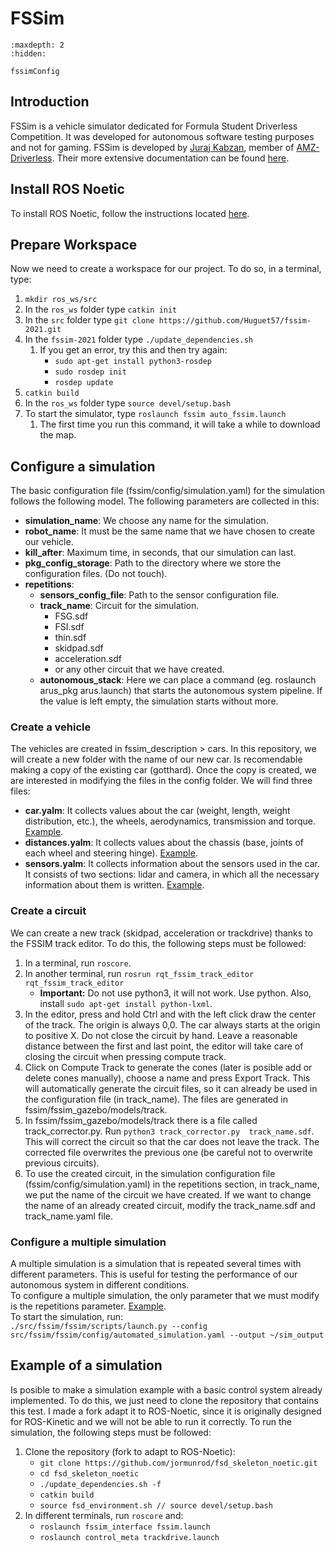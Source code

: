 # FSSim

```{toctree}
:maxdepth: 2
:hidden:

fssimConfig

```

## Introduction
FSSim is a vehicle simulator dedicated for Formula Student Driverless Competition. It was developed for autonomous software testing purposes and not for gaming. FSSim is developed by [Juraj Kabzan](https://www.linkedin.com/in/juraj-kabzan-143698a1/), member of [AMZ-Driverless](http://driverless.amzracing.ch/). 
Their more extensive documentation can be found [here](https://github.com/AMZ-Driverless/fssim/blob/master/fssim_doc/index.md).

## Install ROS Noetic
To install ROS Noetic, follow the instructions located [here](https://arusfs.github.io/DRIVERLESS/instalarEntorno.html#installation-of-ros-noetic).

## Prepare Workspace
Now we need to create a workspace for our project. To do so, in a terminal, type:
1. `mkdir ros_ws/src`
2. In the `ros_ws` folder type `catkin init`
3. In the `src` folder type `git clone https://github.com/Huguet57/fssim-2021.git`
4. In the `fssim-2021` folder type `./update_dependencies.sh`
    1. If you get an error, try this and then try again: 
        - `sudo apt-get install python3-rosdep`
        - `sudo rosdep init`
        - `rosdep update`
5. `catkin build`
6. In the `ros_ws` folder type `source devel/setup.bash`
7. To start the simulator, type `roslaunch fssim auto_fssim.launch`
    1. The first time you run this command, it will take a while to download the map.

## Configure a simulation
The basic configuration file (fssim/config/simulation.yaml) for the simulation follows the following model. The following parameters are collected in this:
- **simulation_name**: We choose any name for the simulation.
- **robot_name**: It must be the same name that we have chosen to create our vehicle.
- **kill_after**: Maximum time, in seconds, that our simulation can last.
- **pkg_config_storage**: Path to the directory where we store the configuration files. (Do not touch).
- **repetitions**:
    - **sensors_config_file**: Path to the sensor configuration file.
    - **track_name**: Circuit for the simulation.
        * FSG.sdf
        * FSI.sdf
        * thin.sdf
        * skidpad.sdf
        * acceleration.sdf
        * or any other circuit that we have created.
    - **autonomous_stack**: Here we can place a command (eg. roslaunch arus_pkg arus.launch) that starts the autonomous system pipeline. If the value is left empty, the simulation starts without more.

### Create a vehicle
The vehicles are created in fssim_description > cars. In this repository, we will create a new folder with the name of our new car. Is recomendable making a copy of the existing car (gotthard). Once the copy is created, we are interested in modifying the files in the config folder. We will find three files:
- **car.yalm**: It collects values about the car (weight, length, weight distribution, etc.), the wheels, aerodynamics, transmission and torque. [Example](https://github.com/Huguet57/fssim-2021/blob/master/fssim_description/cars/gotthard/config/car.yaml).
- **distances.yalm**: It collects values about the chassis (base, joints of each wheel and steering hinge). [Example](https://github.com/Huguet57/fssim-2021/blob/master/fssim_description/cars/gotthard/config/distances.yaml).
- **sensors.yalm**: It collects information about the sensors used in the car. It consists of two sections: lidar and camera, in which all the necessary information about them is written. [Example](https://github.com/Huguet57/fssim-2021/blob/master/fssim_description/cars/gotthard/config/sensors.yaml).

### Create a circuit
We can create a new track (skidpad, acceleration or trackdrive) thanks to the FSSIM track editor. To do this, the following steps must be followed:
1. In a terminal, run `roscore`.
2. In another terminal, run `rosrun rqt_fssim_track_editor rqt_fssim_track_editor`
    - **Important:** Do not use python3, it will not work. Use python. Also, install `sudo apt-get install python-lxml`.
3. In the editor, press and hold Ctrl and with the left click draw the center of the track. The origin is always 0,0. The car always starts at the origin to positive X.
Do not close the circuit by hand. Leave a reasonable distance between the first and last point, the editor will take care of closing the circuit when pressing compute track.
4. Click on Compute Track to generate the cones (later is posible add or delete cones manually), choose a name and press Export Track. This will automatically generate the circuit files, so it can already be used in the configuration file (in track_name). The files are generated in fssim/fssim_gazebo/models/track.
5. In fssim/fssim_gazebo/models/track there is a file called track_corrector.py. Run `python3 track_corrector.py  track_name.sdf`. This will correct the circuit so that the car does not leave the track. The corrected file overwrites the previous one (be careful not to overwrite previous circuits). 
6. To use the created circuit, in the simulation configuration file (fssim/config/simulation.yaml) in the repetitions section, in track_name, we put the name of the circuit we have created. If we want to change the name of an already created circuit, modify the track_name.sdf and track_name.yaml file.

### Configure a multiple simulation
A multiple simulation is a simulation that is repeated several times with different parameters. This is useful for testing the performance of our autonomous system in different conditions.  
To configure a multiple simulation, the only parameter that we must modify is the repetitions parameter. [Example](https://github.com/Huguet57/fssim-2021/blob/master/fssim/config/automated_simulation.yaml).  
To start the simulation, run:  
`./src/fssim/fssim/scripts/launch.py --config src/fssim/fssim/config/automated_simulation.yaml --output ~/sim_output`

## Example of a simulation
Is posible to make a simulation example with a basic control system already implemented. To do this, we just need to clone the repository that contains this test. I made a fork adapt it to ROS-Noetic, since it is originally designed for ROS-Kinetic and we will not be able to run it correctly. To run the simulation, the following steps must be followed:
1. Clone the repository (fork to adapt to ROS-Noetic):
    - `git clone https://github.com/jormunrod/fsd_skeleton_noetic.git`
    - `cd fsd_skeleton_noetic`
    - `./update_dependencies.sh -f`
    - `catkin build`
    - `source fsd_environment.sh // source devel/setup.bash`
2. In different terminals, run `roscore` and:
    - `roslaunch fssim_interface fssim.launch`
    - `roslaunch control_meta trackdrive.launch`







